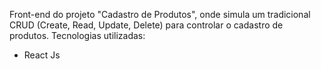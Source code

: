 Front-end do projeto "Cadastro de Produtos", onde simula um tradicional CRUD (Create, Read, Update, Delete) para controlar o cadastro de produtos.
Tecnologias utilizadas:

- React Js
